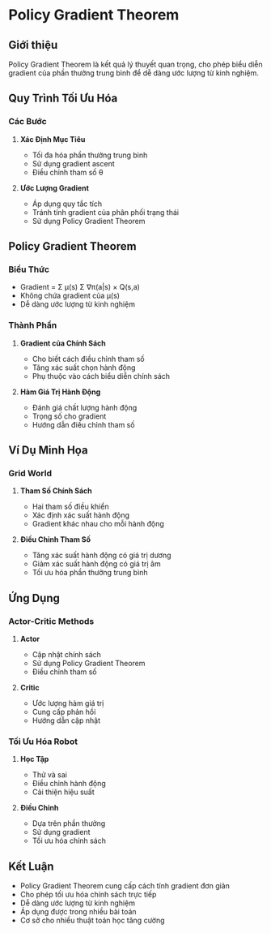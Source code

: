 # Policy Gradient Theorem

## Giới thiệu
Policy Gradient Theorem là kết quả lý thuyết quan trọng, cho phép biểu diễn gradient của phần thưởng trung bình để dễ dàng ước lượng từ kinh nghiệm.

## Quy Trình Tối Ưu Hóa

### Các Bước
1. **Xác Định Mục Tiêu**
   - Tối đa hóa phần thưởng trung bình
   - Sử dụng gradient ascent
   - Điều chỉnh tham số θ

2. **Ước Lượng Gradient**
   - Áp dụng quy tắc tích
   - Tránh tính gradient của phân phối trạng thái
   - Sử dụng Policy Gradient Theorem

## Policy Gradient Theorem

### Biểu Thức
- Gradient = Σ μ(s) Σ ∇π(a|s) × Q(s,a)
- Không chứa gradient của μ(s)
- Dễ dàng ước lượng từ kinh nghiệm

### Thành Phần
1. **Gradient của Chính Sách**
   - Cho biết cách điều chỉnh tham số
   - Tăng xác suất chọn hành động
   - Phụ thuộc vào cách biểu diễn chính sách

2. **Hàm Giá Trị Hành Động**
   - Đánh giá chất lượng hành động
   - Trọng số cho gradient
   - Hướng dẫn điều chỉnh tham số

## Ví Dụ Minh Họa

### Grid World
1. **Tham Số Chính Sách**
   - Hai tham số điều khiển
   - Xác định xác suất hành động
   - Gradient khác nhau cho mỗi hành động

2. **Điều Chỉnh Tham Số**
   - Tăng xác suất hành động có giá trị dương
   - Giảm xác suất hành động có giá trị âm
   - Tối ưu hóa phần thưởng trung bình

## Ứng Dụng

### Actor-Critic Methods
1. **Actor**
   - Cập nhật chính sách
   - Sử dụng Policy Gradient Theorem
   - Điều chỉnh tham số

2. **Critic**
   - Ước lượng hàm giá trị
   - Cung cấp phản hồi
   - Hướng dẫn cập nhật

### Tối Ưu Hóa Robot
1. **Học Tập**
   - Thử và sai
   - Điều chỉnh hành động
   - Cải thiện hiệu suất

2. **Điều Chỉnh**
   - Dựa trên phần thưởng
   - Sử dụng gradient
   - Tối ưu hóa chính sách

## Kết Luận
- Policy Gradient Theorem cung cấp cách tính gradient đơn giản
- Cho phép tối ưu hóa chính sách trực tiếp
- Dễ dàng ước lượng từ kinh nghiệm
- Áp dụng được trong nhiều bài toán
- Cơ sở cho nhiều thuật toán học tăng cường
